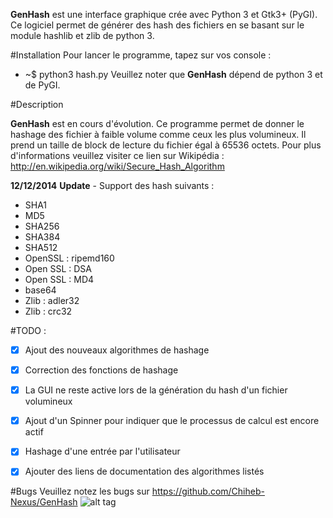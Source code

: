 **GenHash** est une interface graphique crée avec Python 3 et Gtk3+ (PyGI). Ce logiciel permet de générer des hash des fichiers en se basant sur le module hashlib et zlib de python 3.

#Installation 
Pour lancer le programme, tapez sur vos console : 
 - ~$ python3 hash.py 
Veuillez noter que **GenHash** dépend de python 3 et de PyGI.


#Description 

**GenHash** est en cours d'évolution. Ce programme permet de donner le hashage des fichier à faible volume comme ceux les plus volumineux. Il prend un taille de block de lecture du fichier égal à 65536 octets.
Pour plus d'informations veuillez visiter ce lien sur Wikipédia : http://en.wikipedia.org/wiki/Secure_Hash_Algorithm  

**12/12/2014** 
**Update** - Support des hash suivants :
   * SHA1
   * MD5
   * SHA256
   * SHA384
   * SHA512
   * OpenSSL : ripemd160
   * Open SSL : DSA
   * Open SSL : MD4
   * base64
   * Zlib : adler32
   * Zlib : crc32
  
#TODO :
   - [x]  Ajout des nouveaux algorithmes de hashage
   - [x]  Correction des fonctions de hashage
   - [x]  La GUI ne reste active lors de la génération du hash d'un fichier volumineux
   - [x]  Ajout d'un Spinner pour indiquer que le processus de calcul est encore actif
   - [x]  Hashage d'une entrée par l'utilisateur
   - [x]  Ajouter des liens de documentation des algorithmes listés


#Bugs 
Veuillez notez les bugs sur https://github.com/Chiheb-Nexus/GenHash
![alt tag](http://1.bp.blogspot.com/-b83reS3RS2Q/VLgTHIytSsI/AAAAAAAABAU/Vti8rHS2O5g/s1600/S%C3%A9lection_002.png)



